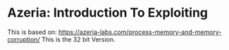 # Azeria: Introduction To Exploiting

This is based on: https://azeria-labs.com/process-memory-and-memory-corruption/
This is the 32 bit Version.
